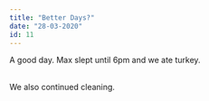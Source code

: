 ```yaml
---
title: "Better Days?"
date: "28-03-2020"
id: 11
---
```

A good day. Max slept until 6pm and we ate turkey. <br><br>

We also continued cleaning.